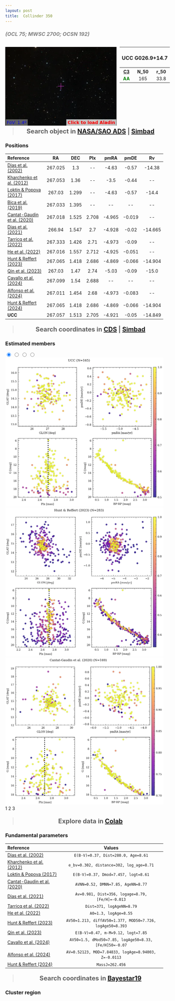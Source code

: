 ```yaml
---
layout: post
title:  Collinder 350
---
```

<h3><span style="color: #808080;"><i>(OCL 75; MWSC 2700; OCSN 192)</i></span></h3><div style="display: flex; justify-content: space-between; width:720px;height:250px">
<div style="text-align: center;">

<!-- Static image + data attributes for FOV and target -->
<img id="aladin_img"
     data-umami-event="aladin_load"
     src="https://raw.githubusercontent.com/ucc23/Q1P/main/plots/collinder350_aladin.webp"
     alt="Click to load Aladin Lite" 
     style="width:355px;height:250px; cursor: pointer;"
     data-fov="1.127" 
     data-target="267.057 1.513"/>
<!-- Div to contain Aladin Lite viewer -->
<div id="aladin-lite-div" style="width:355px;height:250px;display:none;"></div>
<!-- Aladin Lite script (will be loaded after the image is clicked) -->
<script src="{{ site.baseurl }}/scripts/aladin_load.js"></script>

</div>
<!-- Left block -->

<table style="width:355px;height:250px;">
  <!-- Row 1 (title) -->
  <tr>
    <td colspan="5"><h3>UCC G026.9+14.7</h3></td>
  </tr>
  <!-- Row 2 -->
  <tr>
    <th style="text-align: center;"><a href="https://ucc.ar/faq#what-is-the-c3-parameter" title="Combined class">C3</a></th>
    <th style="text-align: center;"><div title="Stars with membership probability >50%">N_50</div></th>
    <th style="text-align: center;"><div title="Radius that contains half the members [arcmin]">r_50</div></th>
  </tr>
  <!-- Row 3 -->
  <tr>
    <td style="text-align: center;"><span style="color: green; font-weight: bold;">A</span><span style="color: green; font-weight: bold;">A</span></td>
    <td style="text-align: center;">165</td>
    <td style="text-align: center;">33.8</td>
  </tr>
</table>
</div>

> <p style="text-align:center; font-weight: bold; font-size:20px">Search object in <a data-umami-event="nasa_search" href="https://ui.adsabs.harvard.edu/search/q=%20collection%3Aastronomy%20body%3A%22Collinder%20350%22&sort=date%20desc%2C%20bibcode%20desc&p_=0" target="_blank">NASA/SAO ADS</a> | <a data-umami-event="simbad_search" href="https://simbad.cds.unistra.fr/simbad/sim-id-refs?Ident=collinder350" target="_blank">Simbad</a></p>


### Positions

| Reference    | RA    | DEC   | Plx  | pmRA  | pmDE   |  Rv  |
| :---         | :---: | :---: | :---: | :---: | :---: | :---: |
|[Dias et al. (2002)](https://ui.adsabs.harvard.edu/abs/2002A%26A...389..871D) | 267.025 | 1.3 | -- | -4.63 | -0.57 | -14.38 |
|[Kharchenko et al. (2012)](https://ui.adsabs.harvard.edu/abs/2012A%26A...543A.156K) | 267.053 | 1.36 | -- | -3.5 | -0.44 | -- |
|[Loktin & Popova (2017)](https://ui.adsabs.harvard.edu/abs/2017AstBu..72..257L) | 267.03 | 1.299 | -- | -4.63 | -0.57 | -14.4 |
|[Bica et al. (2019)](https://ui.adsabs.harvard.edu/abs/2019AJ....157...12B) | 267.033 | 1.395 | -- | -- | -- | -- |
|[Cantat-Gaudin et al. (2020)](https://ui.adsabs.harvard.edu/abs/2020A%26A...640A...1C) | 267.018 | 1.525 | 2.708 | -4.965 | -0.019 | -- |
|[Dias et al. (2021)](https://ui.adsabs.harvard.edu/abs/2021MNRAS.504..356D) | 266.94 | 1.547 | 2.7 | -4.928 | -0.02 | -14.665 |
|[Tarricq et al. (2022)](https://ui.adsabs.harvard.edu/abs/2022A%26A...659A..59T) | 267.333 | 1.426 | 2.71 | -4.973 | -0.09 | -- |
|[He et al. (2022)](https://ui.adsabs.harvard.edu/abs/2022ApJS..262....7H) | 267.016 | 1.557 | 2.712 | -4.925 | -0.051 | -- |
|[Hunt & Reffert (2023)](https://ui.adsabs.harvard.edu/abs/2023A%26A...673A.114H) | 267.065 | 1.418 | 2.686 | -4.869 | -0.066 | -14.904 |
|[Qin et al. (2023)](https://ui.adsabs.harvard.edu/abs/2023ApJS..265...12Q) | 267.03 | 1.47 | 2.74 | -5.03 | -0.09 | -15.0 |
|[Cavallo et al. (2024)](https://ui.adsabs.harvard.edu/abs/2024AJ....167...12C) | 267.099 | 1.54 | 2.688 | -- | -- | -- |
|[Alfonso et al. (2024)](https://ui.adsabs.harvard.edu/abs/2024A%26A...689A..18A) | 267.011 | 1.454 | 2.68 | -4.973 | -0.083 | -- |
|[Hunt & Reffert (2024)](https://ui.adsabs.harvard.edu/abs/2024A%26A...686A..42H) | 267.065 | 1.418 | 2.686 | -4.869 | -0.066 | -14.904 |
| **UCC** |267.057 | 1.513 | 2.705 | -4.921 | -0.05 | -14.849 |

> <p style="text-align:center; font-weight: bold; font-size:20px">Search coordinates in <a data-umami-event="cds_coord_search" href="https://cdsportal.u-strasbg.fr/?target=267.057,+1.513" target="_blank">CDS</a> | <a data-umami-event="simbad_coord_search" href="https://simbad.cds.unistra.fr/mobile/object_list.html?coord=267.057%201.513&output=json&radius=5&userEntry=collinder350" target="_blank">Simbad</a></p>

### Estimated members

<div class="carousel">
<input type="radio" name="radio-btn" id="slide1" checked>
<input type="radio" name="radio-btn" id="slide1">
<input type="radio" name="radio-btn" id="slide2">
<input type="radio" name="radio-btn" id="slide3">
<div class="slides">
<div class="slide">
<a href="https://raw.githubusercontent.com/ucc23/Q1P/main/plots/UCC/collinder350.webp" target="_blank">
<img src="https://raw.githubusercontent.com/ucc23/Q1P/main/plots/UCC/collinder350.webp" alt="Collinder 350 UCC">
</a>
</div>
<div class="slide">
<a href="https://raw.githubusercontent.com/ucc23/Q1P/main/plots/HUNT23/collinder350.webp" target="_blank">
<img src="https://raw.githubusercontent.com/ucc23/Q1P/main/plots/HUNT23/collinder350.webp" alt="Collinder 350 HUNT23">
</a>
</div>
<div class="slide">
<a href="https://raw.githubusercontent.com/ucc23/Q1P/main/plots/CANTAT20/collinder350.webp" target="_blank">
<img src="https://raw.githubusercontent.com/ucc23/Q1P/main/plots/CANTAT20/collinder350.webp" alt="Collinder 350 CANTAT20">
</a>
</div>
</div>
<div class="indicators">
<label for="slide1">1</label>
<label for="slide2">2</label>
<label for="slide3">3</label>
</div>
</div>


> <p style="text-align:center; font-weight: bold; font-size:20px">Explore data in <a data-umami-event="colab" href="https://colab.research.google.com/github/ucc23/ucc/blob/main/assets/notebook.ipynb" target="_blank">Colab</a></p>


### Fundamental parameters

| Reference |  Values |
| :---      |  :---:  |
| [Dias et al. (2002)](https://ui.adsabs.harvard.edu/abs/2002A%26A...389..871D) | `E(B-V)=0.37, Dist=280.0, Age=8.61` |
| [Kharchenko et al. (2012)](https://ui.adsabs.harvard.edu/abs/2012A%26A...543A.156K) | `e_bv=0.302, distance=302, log_age=8.71` |
| [Loktin & Popova (2017)](https://ui.adsabs.harvard.edu/abs/2017AstBu..72..257L) | `E(B-V)=0.37, Dmod=7.457, logt=8.61` |
| [Cantat-Gaudin et al. (2020)](https://ui.adsabs.harvard.edu/abs/2020A%26A...640A...1C) | `AVNN=0.52, DMNN=7.85, AgeNN=8.77` |
| [Dias et al. (2021)](https://ui.adsabs.harvard.edu/abs/2021MNRAS.504..356D) | `Av=0.981, Dist=356, logage=8.79, [Fe/H]=-0.013` |
| [Tarricq et al. (2022)](https://ui.adsabs.harvard.edu/abs/2022A%26A...659A..59T) | `Dist=371, logAgeNN=8.79` |
| [He et al. (2022)](https://ui.adsabs.harvard.edu/abs/2022ApJS..262....7H) | `A0=1.3, logAge=8.55` |
| [Hunt & Reffert (2023)](https://ui.adsabs.harvard.edu/abs/2023A%26A...673A.114H) | `AV50=1.213, diffAV50=1.377, MOD50=7.726, logAge50=8.393` |
| [Qin et al. (2023)](https://ui.adsabs.harvard.edu/abs/2023ApJS..265...12Q) | `E(B-V)=0.47, m-M=9.12, logt=7.85` |
| [Cavallo et al. (2024)](https://ui.adsabs.harvard.edu/abs/2024AJ....167...12C) | `AV50=1.5, dMod50=7.85, logAge50=8.33, [Fe/H]50=-0.07` |
| [Alfonso et al. (2024)](https://ui.adsabs.harvard.edu/abs/2024A%26A...689A..18A) | `AV=0.52123, MOD=7.84833, logAge=8.94003, Z=-0.0113` |
| [Hunt & Reffert (2024)](https://ui.adsabs.harvard.edu/abs/2024A%26A...686A..42H) | `MassJ=262.456` |

> <p style="text-align:center; font-weight: bold; font-size:20px">Search coordinates in <a data-umami-event="bayestar" href="http://argonaut.skymaps.info/query?lon=26.902%20&lat=14.703&coordsys=gal&mapname=bayestar2019" target="_blank">Bayestar19</a></p>


### Cluster region

<html lang="en">
  <body>
    <center>
    <div id="plot-params"
         data-oc-name="collinder350"
         data-ra-center="267.02"
         data-dec-center="1.52"
         data-rad-deg="33.8"
         data-plx="2.705">
    </div>
    <div id="plot-container">
        <div id="plot"></div>
    </div>
    <script defer type="module" src="{{ site.baseurl }}/scripts/radec_scatter.js"></script>
    </center>
  </body>
</html>
<br>
